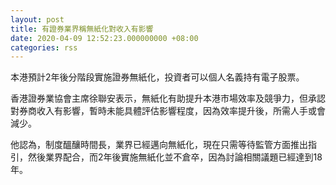 ```yaml
---
layout: post
title: 有證券業界稱無紙化對收入有影響
date: 2020-04-09 12:52:23.000000000 +08:00
categories: rss
---
```


本港預計2年後分階段實施證券無紙化，投資者可以個人名義持有電子股票。

香港證券業協會主席徐聯安表示，無紙化有助提升本港市場效率及競爭力，但承認對券商收入有影響，暫時未能具體評估影響程度，因為效率提升後，所需人手或會減少。

他認為，制度醞釀時間長，業界已經邁向無紙化，現在只需等待監管方面推出指引，然後業界配合，而2年後實施無紙化並不倉卒，因為討論相關議題已經達到18年。
